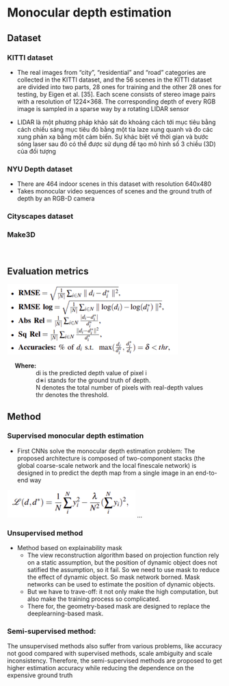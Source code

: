 # Monocular depth estimation

## **Dataset**
### KITTI dataset
-  The real images from “city”, “residential” and “road” categories are collected in the KITTI dataset, and the 56 scenes in the KITTI dataset are divided into two parts, 28 ones for training and the other 28 ones for testing, by Eigen et al. [35]. Each scene consists of stereo image pairs with a resolution of 1224×368. The corresponding depth of every RGB image is sampled in a sparse way by a rotating LIDAR sensor

- LIDAR là một phương pháp khảo sát đo khoảng cách tới mục tiêu bằng cách chiếu sáng mục tiêu đó bằng một tia laze xung quanh và đo các xung phản xạ bằng một cảm biến. Sự khác biệt về thời gian và bước sóng laser sau đó có thể được sử dụng để tạo mô hình số 3 chiều (3D) của đối tượng

### NYU Depth dataset
- There are 464 indoor scenes in this dataset with resolution 640x480
-  Takes monocular video sequences of scenes and the ground truth of depth by an RGB-D camera

### Cityscapes dataset
### Make3D
<br>

## **Evaluation metrics**
<img src="../../assets/img/monodepth/1.png" width="400">

&ensp;&ensp;
**Where:** <br>
&ensp;&ensp;&ensp;&ensp;&ensp;&ensp;&ensp;&ensp;&ensp;
di is the predicted depth value of pixel i<br>
&ensp;&ensp;&ensp;&ensp;&ensp;&ensp;&ensp;&ensp;&ensp;
d∗i stands for the ground truth of depth. <br>
&ensp;&ensp;&ensp;&ensp;&ensp;&ensp;&ensp;&ensp;&ensp;
N denotes the total number of pixels with real-depth values  <br>
&ensp;&ensp;&ensp;&ensp;&ensp;&ensp;&ensp;&ensp;&ensp;
thr denotes the threshold.

## **Method**

### Supervised monocular depth estimation
- First CNNs solve the monocular depth estimation problem: The proposed architecture is composed of two-component stacks (the global coarse-scale network and the local finescale network) is designed in to  predict the depth map from a single image in an end-to-end way <br>
<img src="../../assets/img/monodepth/2.png" width="300">
...

### Unsupervised method

- Method based on explainability mask
    - The view reconstruction algorithm based on projection function rely on a static assumption, but the position of dynamic object does not satified the assumption, so it fail. So we need to use mask to reduce the effect of dynamic object. So mask network borned. Mask networks can be used to estimate the position of dynamic objects. 
    - But we have to trave-off: it not only make the high computation, but also make the training process so complicated.
   - There for, the geometry-based mask are designed to replace the deeplearning-based mask.  

### Semi-supervised method:
The unsupervised methods also suffer from various problems, like accuracy not good compared with supervised methods, scale ambiguity and scale inconsistency. Therefore, the semi-supervised methods are proposed to get higher estimation accuracy while reducing the dependence on the expensive ground truth


